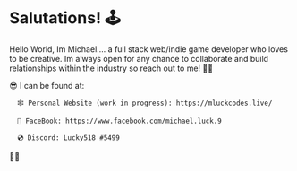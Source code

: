 # Salutations! 🕹

Hello World, Im Michael.... a full stack web/indie game developer who loves to be creative. Im always open for any chance to collaborate and build relationships within the industry so reach out to me! 🤙🏼


😎 I can be found at:

    
      🕸 Personal Website (work in progress): https://mluckcodes.live/
  
      👾 FaceBook: https://www.facebook.com/michael.luck.9
  
      💿 Discord: Lucky518 #5499
      
      
 ✌🏼
  
  
